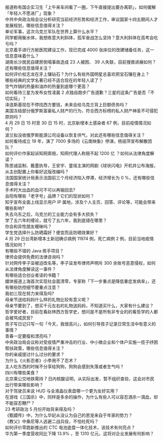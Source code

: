报道称有国企实习生「上午来车间看了一圈，下午直接提出要办离职」，如何缓解「年轻人不愿进厂」现象？  
中共中央政治局会议分析研究当前经济形势和经济工作，审议国家十四五期间人才发展规划，哪些信息值得关注？  
单论军事，这次乌克兰军队在世界上算什么水平？  
同学都用衡水体，我想练意大利斜体，孤军奋战怎么坚持？意大利斜体在高考会吃亏吗？  
北京着手进行方舱医院建设工作，现已完成 4000 张床位的改建储备任务，这一信息意味着什么？  
湖南长沙居民自建房倒塌事故造成 23 人被困、 39 人失联，目前搜救进展如何？还有哪些信息值得关注？  
如何评价权志龙在牙上镶钻石？为什么有些外国明星总喜欢把宝石镶在身上？  
哪些经典的文学名著已经不适合现在的年轻人读了？  
空气炸锅的热量和油炸的热量到底哪个更高？  
如何看待三星为发布女性凌晨 2 点独自跑步广告道歉？三星的这条广告是否「不切实际」？  
泽连斯基现在不停找西方要钱，未来会给乌克兰背上巨额债务吗？  
美国冻结部分俄罗斯富豪私人财产的行为，符合西方标榜的私人财产神圣不可侵犯原则吗？  
4 月 29 日 15 时至 30 日 15 时，北京新增本土感染者 67 例，目前疫情情况如何？  
波兰拟没收俄罗斯能源公司设备以恢复供气，对此还有哪些信息值得关注？  
如何看待成立 19 年，演了 7000 多场的《云南映象》停演，杨丽萍宣布解散团队？  
如何评价作家起诉知网索赔，知网代理人称赔不起 1200 亿 ？如何从法律角度解读？  
陈思诚监制、戴墨执导，王安宇、童瑶主演的网剧《球状闪电》开机并公布海报，从主创配置上你看好这版改编吗？  
法国国家统计局表示法国前三个月经济陷入停滞，经济增长为 0 %，还有哪些信息值得关注？  
手术时大出血的血可不可以再输回去?  
岳阳有哪些「老字号」品牌？它们的现状如何？  
知乎宣布全面上线显示用户 IP 属地，涉及个人主页、回答、评论等，可能会带来哪些影响?  
失去乌东之后，乌克兰的工业能力会有多大损失？  
学了五六年的缠论，就亏了五六年，我到底错在哪里？  
你会和异性朋友暧昧吗？  
学生党选择什么防晒霜好？便宜而且防晒效果好？  
4 月 29 日台湾新增本土新冠确诊病例 11974 例，死亡病例 2 例，目前当地疫情情况如何？  
有哪些不错的 Java 练手项目？  
律师会提供免费的法律咨询吗？  
针对网传李子柒被迫改名等，李子柒发布律师声明斥 300 余账号恶意侵权，如何从法律角度解读这一事件？  
有哪些适合创业者读的书籍？  
媒体报道上海首次实现社会面清零，专家称「下一步重点是降低重症发病率」，还有哪些防控细节要重点注意？  
我初三现在努力来得及吗?  
母亲节送给妈妈什么样的礼物比较有意义呢？  
母亲节要到了，想买千元左右的礼物送妈妈，不知道买什么，大家有什么建议？  
哲学爱好者，目前在看赵林西方哲学史，想问是不是所有非专业的的看哲学的人都会被骂成民哲?  
孩子写日记只写一句「今天，我很高兴」，如何引导孩子记录日常生活中有意义的事情？  
青春一定要瘦和漂亮吗？  
中央政治局会议称对受疫情严重冲击的行业、中小微企业和个体户实施一揽子纾困帮扶政策，哪些信息值得关注？  
你的亲戚提过什么过分的要求？  
为什么《火影忍者》小李用不了忍术？  
主人吃东西的时候不分享给狗狗，狗狗会感到失落或者生气吗？  
四川有哪些美食？  
北京乘公交地铁需持 7 日内核酸证明，从实际出发，暂不组织查验，这会对市民出行带来哪些影响？  
对于驾驶员来说 HUD 与全液晶仪表盘哪一个更为友好实用？  
在游戏《三国杀》中，同样是多余的操作，为什么有些人可以容忍酒杀一滴血，却不能容忍鞭尸？  
23 考研政治 5 月份开始背来得及吗？  
《甄嬛传》中，为什么华妃从没认为自己的恩宠来自于年家的势力？  
《教父》中桑尼等人逃避二战兵役，不怕社死吗？  
如何评价零跑新推出的 CTC 电池底盘一体化技术，该技术有何亮点？  
华为第一季度营收同比下降 13.9% ，至 1310 亿元，这将对企业发展有何影响？  
